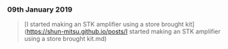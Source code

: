 ### 09th January 2019
>[I started making an STK amplifier using a store brought kit](https://shun-mitsu.github.io/posts/I started making an STK amplifier using a store brought kit.md)

